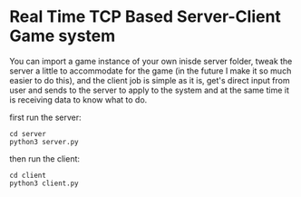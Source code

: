# Real Time TCP Based Server-Client Game system

You can import a game instance of your own inisde server folder, tweak the server a little to accommodate for the game (in the future I make it so much easier to do this), and the client job is simple as it is, get's direct input from user and sends to the server to apply to the system and at the same time it is receiving data to know what to do.

first run the server:

```
cd server
python3 server.py
```

then run the client:

```
cd client
python3 client.py
```